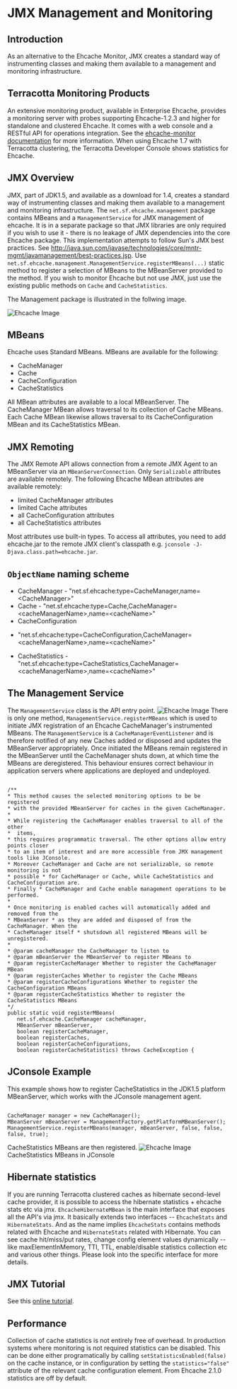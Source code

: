 ---
---
# JMX Management and Monitoring <a name="JMX-Management-and-Monitoring"/>

 

## Introduction
As an alternative to the Ehcache Monitor, JMX creates a standard way of instrumenting classes and making them available to a management and monitoring infrastructure.

## Terracotta Monitoring Products
An extensive monitoring product, available in Enterprise Ehcache, provides a monitoring
server with probes supporting Ehcache-1.2.3 and higher for standalone and clustered
Ehcache. It comes with a web console and a RESTful API for operations integration.
See the [ehcache-monitor documentation](/documentation/operations/monitor) for more information. 
When using Ehcache 1.7 with Terracotta clustering, the Terracotta Developer Console
shows statistics for Ehcache.

## JMX Overview <a name="jmx"/>
JMX, part of JDK1.5, and available as a download for 1.4, creates a standard way of instrumenting classes and making them
available to a management and monitoring infrastructure.
The `net.sf.ehcache.management` package contains MBeans and a `ManagementService` for JMX management of ehcache. It
is in a separate package so that JMX libraries are only required if you wish to use it - there is no leakage of JMX dependencies
into the core Ehcache package.
This implementation attempts to follow Sun's JMX best practices. See
http://java.sun.com/javase/technologies/core/mntr-mgmt/javamanagement/best-practices.jsp.
Use `net.sf.ehcache.management.ManagementService.registerMBeans(...)` static method
to register a selection of MBeans to the MBeanServer provided to the method.
If you wish to monitor Ehcache but not use JMX, just use the existing public methods on `Cache` and `CacheStatistics`.

The Management package is illustrated in the follwing image.

![Ehcache Image](/images/documentation/management_package.png) 

## MBeans <a name="MBeans"/>
Ehcache uses Standard MBeans. MBeans are available for the following:

* CacheManager
* Cache
* CacheConfiguration
* CacheStatistics

All MBean attributes are available to a local MBeanServer. The CacheManager MBean allows
traversal to its collection of Cache MBeans. Each Cache MBean likewise allows traversal to
its CacheConfiguration MBean and its CacheStatistics MBean.

## JMX Remoting <a name="JMXr-Remoting"/>
The JMX Remote API allows connection from a remote JMX Agent to an MBeanServer via an <a id="MBeanServerConnection"></a>`MBeanServerConnection`.
Only `Serializable` attributes are available remotely. The following Ehcache MBean attributes are available remotely:

* limited CacheManager attributes
* limited Cache attributes
* all CacheConfiguration attributes
* all CacheStatistics attributes

Most attributes use built-in types. To access all attributes, you need to add ehcache.jar to the remote JMX client's
classpath e.g. `jconsole -J-Djava.class.path=ehcache.jar`.

## `ObjectName` naming scheme
* CacheManager - "net.sf.ehcache:type=CacheManager,name=&lt;CacheManager>"
* Cache - "net.sf.ehcache:type=Cache,CacheManager=&lt;cacheManagerName>,name=&lt;cacheName>"
* CacheConfiguration
- "net.sf.ehcache:type=CacheConfiguration,CacheManager=&lt;cacheManagerName>,name=&lt;cacheName>"
* CacheStatistics - "net.sf.ehcache:type=CacheStatistics,CacheManager=&lt;cacheManagerName>,name=&lt;cacheName>"

## The Management Service <a name="Management-Service"/>
The `ManagementService` class is the API entry point.
![Ehcache Image](/images/documentation/ManagementService.png) 
There is only one method, `ManagementService.registerMBeans` which is used to initiate JMX registration
of an Ehcache CacheManager's instrumented MBeans.
The `ManagementService` is a `CacheManagerEventListener` and
is therefore notified of any new Caches added or disposed and updates the MBeanServer appropriately.
Once initiated the MBeans remain registered in the MBeanServer until the CacheManager shuts down, at which time
the MBeans are deregistered. This behaviour ensures correct behaviour in application servers where applications are
deployed and undeployed.

<pre><code>
/**
* This method causes the selected monitoring options to be be registered
* with the provided MBeanServer for caches in the given CacheManager.
* 
* While registering the CacheManager enables traversal to all of the other
*  items,
* this requires programmatic traversal. The other options allow entry points closer
* to an item of interest and are more accessible from JMX management tools like JConsole.
* Moreover CacheManager and Cache are not serializable, so remote monitoring is not
* possible * for CacheManager or Cache, while CacheStatistics and CacheConfiguration are.
* Finally * CacheManager and Cache enable management operations to be performed.
* 
* Once monitoring is enabled caches will automatically added and removed from the
* MBeanServer * as they are added and disposed of from the CacheManager. When the
* CacheManager itself * shutsdown all registered MBeans will be unregistered.
*
* @param cacheManager the CacheManager to listen to
* @param mBeanServer the MBeanServer to register MBeans to
* @param registerCacheManager Whether to register the CacheManager MBean
* @param registerCaches Whether to register the Cache MBeans
* @param registerCacheConfigurations Whether to register the CacheConfiguration MBeans
* @param registerCacheStatistics Whether to register the CacheStatistics MBeans
*/
public static void registerMBeans(
   net.sf.ehcache.CacheManager cacheManager,
   MBeanServer mBeanServer,
   boolean registerCacheManager,
   boolean registerCaches,
   boolean registerCacheConfigurations,
   boolean registerCacheStatistics) throws CacheException {
</code></pre>

## JConsole Example <a name="JConsole-Example"/>
This example shows how to register CacheStatistics in the JDK1.5 platform MBeanServer, which
works with the JConsole management agent.

<pre><code>
CacheManager manager = new CacheManager();
MBeanServer mBeanServer = ManagementFactory.getPlatformMBeanServer();
ManagementService.registerMBeans(manager, mBeanServer, false, false, false, true);
</code></pre>

CacheStatistics MBeans are then registered.
![Ehcache Image](/images/documentation/JConsoleExample.png) CacheStatistics MBeans in JConsole

## Hibernate statistics <a name="Hibernate-statistics"/>
If you are running Terracotta clustered caches as hibernate second-level cache provider, it is possible to access 
the hibernate statistics + ehcache stats etc via jmx.
`EhcacheHibernateMBean` is the main interface that exposes all the API's via jmx. It basically extends
two interfaces -- `EhcacheStats` and `HibernateStats`. And as the name implies `EhcacheStats` contains
methods related with Ehcache and `HibernateStats` related with Hibernate.
You can see cache hit/miss/put rates, change config element values dynamically -- like maxElementInMemory, TTI, TTL,
enable/disable statistics collection etc and various other things. Please look into the specific interface for more
details.

## JMX Tutorial <a name="JMX-Tutorial"/>
See this [online tutorial](http://weblogs.java.net/blog/maxpoon/archive/2007/06/extending_the_n_2.html).

## Performance
Collection of cache statistics is not entirely free of overhead.  In production systems where monitoring
is not required statistics can be disabled.  This can be done either programatically by calling
`setStatisticsEnabled(false)` on the cache instance, or in configuration by setting the `statistics="false"`
attribute of the relevant cache configuration element.
From Ehcache 2.1.0 statistics are off by default.
